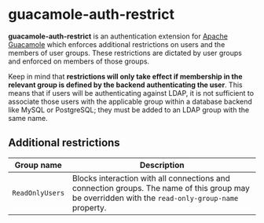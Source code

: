 guacamole-auth-restrict
=======================

**guacamole-auth-restrict** is an authentication extension for [Apache
Guacamole](http://guacamole.apache.org/) which enforces additional restrictions
on users and the members of user groups. These restrictions are dictated by
user groups and enforced on members of those groups.

Keep in mind that **restrictions will only take effect if membership in the
relevant group is defined by the backend authenticating the user**. This means
that if users will be authenticating against LDAP, it is not sufficient to
associate those users with the applicable group within a database backend like
MySQL or PostgreSQL; they must be added to an LDAP group with the same name.

Additional restrictions
-----------------------

Group name      | Description
----------------|-------------
`ReadOnlyUsers` | Blocks interaction with all connections and connection groups. The name of this group may be overridden with the `read-only-group-name` property.

